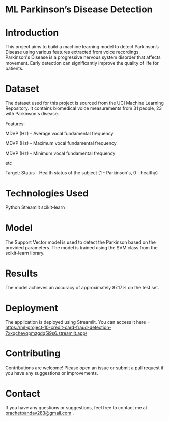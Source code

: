 # ML Parkinson’s Disease Detection

# Introduction
This project aims to build a machine learning model to detect Parkinson’s Disease using various features extracted from voice recordings. Parkinson's Disease is a progressive nervous system disorder that affects movement. Early detection can significantly improve the quality of life for patients.

# Dataset
The dataset used for this project is sourced from the UCI Machine Learning Repository. It contains biomedical voice measurements from 31 people, 23 with Parkinson's disease.

Features:

MDVP
(Hz) - Average vocal fundamental frequency

MDVP
(Hz) - Maximum vocal fundamental frequency

MDVP
(Hz) - Minimum vocal fundamental frequency

etc

Target:
Status - Health status of the subject (1 - Parkinson's, 0 - healthy)

# Technologies Used
Python Streamlit scikit-learn

# Model
The Support Vector model is used to detect the Parkinson based on the provided parameters. The model is trained using the SVM class from the scikit-learn library.

# Results
The model achieves an accuracy of approximately 87.17% on the test set.

# Deployment
The application is deployed using Streamlit. You can access it here = https://ml-project-10-credit-card-fraud-detection-7xxqchevqpmzgdq5i9s6.streamlit.app/

# Contributing
Contributions are welcome! Please open an issue or submit a pull request if you have any suggestions or improvements.

# Contact
If you have any questions or suggestions, feel free to contact me at prachetpandav283@gmail.com .
